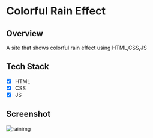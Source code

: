 # Colorful Rain Effect

## Overview

A site that shows colorful rain effect using HTML,CSS,JS

## Tech Stack

- [x] HTML
- [x] CSS
- [x] JS

## Screenshot

<img src="https://i.ibb.co/r21R3jg/rainimg.png" alt="rainimg" border="0">